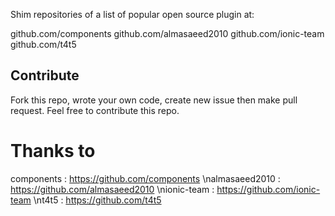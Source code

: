 Shim repositories of a list of popular open source plugin at:

github.com/components
github.com/almasaeed2010
github.com/ionic-team
github.com/t4t5


## Contribute

Fork this repo, wrote your own code, create new issue then make pull request. Feel free to contribute this repo.

# Thanks to
components      : https://github.com/components
\nalmasaeed2010   : https://github.com/almasaeed2010
\nionic-team      : https://github.com/ionic-team
\nt4t5            : https://github.com/t4t5
